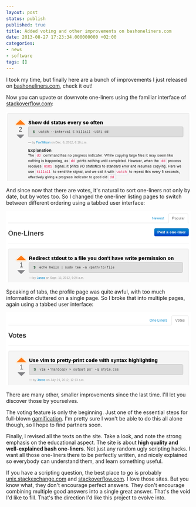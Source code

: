 ```yaml
---
layout: post
status: publish
published: true
title: Added voting and other improvements on bashoneliners.com
date: 2013-08-27 17:23:34.000000000 +02:00
categories:
- news
- software
tags: []
---
```

I took my time, but finally here are a bunch of improvements I just released on [bashoneliners.com](http://bashoneliners.com), check it out!

Now you can upvote or downvote one-liners using the familiar interface of [stackoverflow.com](http://stackoverflow.com):

<a class="thumbnail" href="http://www.bashoneliners.com/oneliners/oneliner/142/"><img alt="voting" src="/assets/themes/images/screenshots/2013-08-voting1.png" /></a>

And since now that there are votes, it's natural to sort one-liners not only by date, but by votes too. So I changed the one-liner listing pages to switch between different ordering using a tabbed user interface:

<a class="thumbnail" href="http://www.bashoneliners.com/oneliners/oneliner/130/"><img alt="tabbed-oneliners2" src="/assets/themes/images/screenshots/2013-08-tabbed-oneliners21.png" /></a>

Speaking of tabs, the profile page was quite awful, with too much information cluttered on a single page. So I broke that into multiple pages, again using a tabbed user interface:

<a class="thumbnail" href="http://www.bashoneliners.com/oneliners/oneliner/122/"><img alt="tabbed-profile" src="/assets/themes/images/screenshots/2013-08-tabbed-profile.png" /></a>

There are many other, smaller improvements since the last time. I'll let you discover those by yourselves.

The voting feature is only the beginning. Just one of the essential steps for full-blown [gamification](http://en.wikipedia.org/wiki/Gamification). I'm pretty sure I won't be able to do this all alone though, so I hope to find partners soon.

Finally, I revised all the texts on the site. Take a look, and note the strong emphasis on the educational aspect. The site is about **high quality and well-explained bash one-liners**. Not just any random ugly scripting hacks. I want all those one-liners there to be perfectly written, and nicely explained so everybody can understand them, and learn something useful.

If you have a scripting question, the best place to go is probably [unix.stackexchange.com](http://unix.stackexchange.com) and [stackoverflow.com](http://stackoverflow.com/). I love those sites. But you know what, they don't encourage perfect answers. They don't encourage combining multiple good answers into a single great answer. That's the void I'd like to fill. That's the direction I'd like this project to evolve into.
